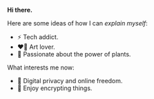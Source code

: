 **Hi there.**

Here are some ideas of how I can _explain myself_:

- ⚡ Tech addict.
- ❤️‍🔥 Art lover.
- 🌱 Passionate about the power of plants.

What interests me now:

- 🐾 Digital privacy and online freedom.
- 🎲 Enjoy encrypting things.


<!--
**colkito/colkito** is a ✨ _special_ ✨ repository because its `README.md` (this file) appears on your GitHub profile.

Here are some ideas to get you started:

- 🔭 I’m currently working on ...
- 🌱 I’m currently learning ...
- 👯 I’m looking to collaborate on ...
- 🤔 I’m looking for help with ...
- 💬 Ask me about ...
- 📫 How to reach me: ...
- 😄 Pronouns: ...
- ⚡ Fun fact: ...
-->
